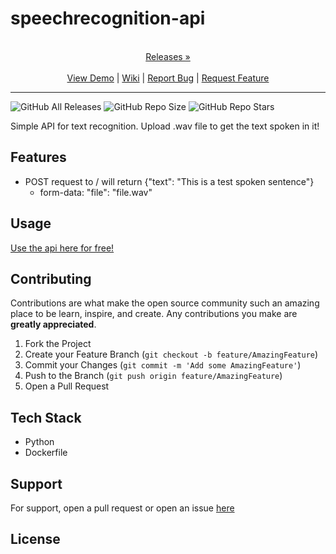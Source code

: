 # speechrecognition-api

<p align="center">
  <p align="center">
    <br />
    <a href="https://github.com/ScorchChamp/speechrecognition-api/releases/">Releases &#187;</a>
    <br />
    <br />
    <a href="https://github.com/ScorchChamp/speechrecognition-api">View Demo</a> |
    <a href="https://github.com/ScorchChamp/speechrecognition-api/wiki">Wiki</a> |
    <a href="https://github.com/ScorchChamp/speechrecognition-api/issues">Report Bug</a> |
    <a href="https://github.com/ScorchChamp/speechrecognition-api/issues">Request Feature</a>
  </p>
</p>


-------------
![GitHub All Releases](https://img.shields.io/github/downloads/ScorchChamp/speechrecognition-api/total?style=for-the-badge)
![GitHub Repo Size](https://img.shields.io/github/repo-size/ScorchChamp/speechrecognition-api?style=for-the-badge)
![GitHub Repo Stars](https://img.shields.io/github/stars/ScorchChamp/speechrecognition-api?style=for-the-badge)



Simple API for text recognition. Upload .wav file to get the text spoken in it!

## Features

- POST request to / will return {"text": "This is a test spoken sentence"}
    - form-data: "file": "file.wav"

## Usage

[Use the api here for free!](https://speechrecognition.scorchchamp.com/)

## Contributing

Contributions are what make the open source community such an amazing place to be learn, inspire, and create. Any contributions you make are **greatly appreciated**.

1. Fork the Project
2. Create your Feature Branch (`git checkout -b feature/AmazingFeature`)
3. Commit your Changes (`git commit -m 'Add some AmazingFeature'`)
4. Push to the Branch (`git push origin feature/AmazingFeature`)
5. Open a Pull Request


## Tech Stack

 - Python
 - Dockerfile

## Support

For support, open a pull request or open an issue [here](https://github.com/ScorchChamp/speechrecognition-api/issues/new)

## License



<!--This file was generated via https://github.com/ScorchChamp/README.md-generator Credits to: ScorchChamp-->
        